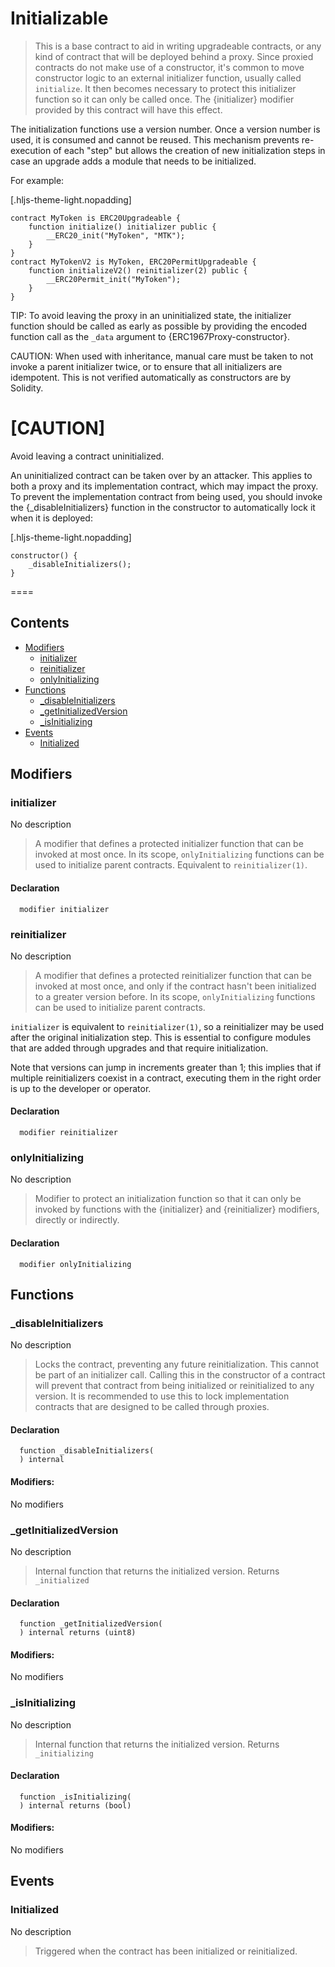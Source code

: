 # Initializable



> This is a base contract to aid in writing upgradeable contracts, or any kind of contract that will be deployed
behind a proxy. Since proxied contracts do not make use of a constructor, it's common to move constructor logic to an
external initializer function, usually called `initialize`. It then becomes necessary to protect this initializer
function so it can only be called once. The {initializer} modifier provided by this contract will have this effect.

The initialization functions use a version number. Once a version number is used, it is consumed and cannot be
reused. This mechanism prevents re-execution of each "step" but allows the creation of new initialization steps in
case an upgrade adds a module that needs to be initialized.

For example:

[.hljs-theme-light.nopadding]
```
contract MyToken is ERC20Upgradeable {
    function initialize() initializer public {
        __ERC20_init("MyToken", "MTK");
    }
}
contract MyTokenV2 is MyToken, ERC20PermitUpgradeable {
    function initializeV2() reinitializer(2) public {
        __ERC20Permit_init("MyToken");
    }
}
```

TIP: To avoid leaving the proxy in an uninitialized state, the initializer function should be called as early as
possible by providing the encoded function call as the `_data` argument to {ERC1967Proxy-constructor}.

CAUTION: When used with inheritance, manual care must be taken to not invoke a parent initializer twice, or to ensure
that all initializers are idempotent. This is not verified automatically as constructors are by Solidity.

[CAUTION]
====
Avoid leaving a contract uninitialized.

An uninitialized contract can be taken over by an attacker. This applies to both a proxy and its implementation
contract, which may impact the proxy. To prevent the implementation contract from being used, you should invoke
the {_disableInitializers} function in the constructor to automatically lock it when it is deployed:

[.hljs-theme-light.nopadding]
```
constructor() {
    _disableInitializers();
}
```
====

## Contents
<!-- START doctoc generated TOC please keep comment here to allow auto update -->
<!-- DON'T EDIT THIS SECTION, INSTEAD RE-RUN doctoc TO UPDATE -->

- [Modifiers](#modifiers)
  - [initializer](#initializer)
  - [reinitializer](#reinitializer)
  - [onlyInitializing](#onlyinitializing)
- [Functions](#functions)
  - [_disableInitializers](#_disableinitializers)
  - [_getInitializedVersion](#_getinitializedversion)
  - [_isInitializing](#_isinitializing)
- [Events](#events)
  - [Initialized](#initialized)

<!-- END doctoc generated TOC please keep comment here to allow auto update -->



## Modifiers

### initializer
No description
> A modifier that defines a protected initializer function that can be invoked at most once. In its scope,
`onlyInitializing` functions can be used to initialize parent contracts. Equivalent to `reinitializer(1)`.

#### Declaration
```solidity
  modifier initializer
```


### reinitializer
No description
> A modifier that defines a protected reinitializer function that can be invoked at most once, and only if the
contract hasn't been initialized to a greater version before. In its scope, `onlyInitializing` functions can be
used to initialize parent contracts.

`initializer` is equivalent to `reinitializer(1)`, so a reinitializer may be used after the original
initialization step. This is essential to configure modules that are added through upgrades and that require
initialization.

Note that versions can jump in increments greater than 1; this implies that if multiple reinitializers coexist in
a contract, executing them in the right order is up to the developer or operator.

#### Declaration
```solidity
  modifier reinitializer
```


### onlyInitializing
No description
> Modifier to protect an initialization function so that it can only be invoked by functions with the
{initializer} and {reinitializer} modifiers, directly or indirectly.

#### Declaration
```solidity
  modifier onlyInitializing
```



## Functions

### _disableInitializers
No description
> Locks the contract, preventing any future reinitialization. This cannot be part of an initializer call.
Calling this in the constructor of a contract will prevent that contract from being initialized or reinitialized
to any version. It is recommended to use this to lock implementation contracts that are designed to be called
through proxies.

#### Declaration
```solidity
  function _disableInitializers(
  ) internal
```

#### Modifiers:
No modifiers



### _getInitializedVersion
No description
> Internal function that returns the initialized version. Returns `_initialized`

#### Declaration
```solidity
  function _getInitializedVersion(
  ) internal returns (uint8)
```

#### Modifiers:
No modifiers



### _isInitializing
No description
> Internal function that returns the initialized version. Returns `_initializing`

#### Declaration
```solidity
  function _isInitializing(
  ) internal returns (bool)
```

#### Modifiers:
No modifiers





## Events

### Initialized
No description
> Triggered when the contract has been initialized or reinitialized.
  


